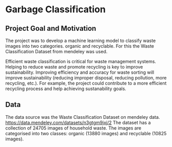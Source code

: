 # Garbage Classification

## Project Goal and Motivation

The project was to develop a machine learning model to classify waste images into two categories. organic and recyclable. For this the Waste Classification Dataset from mendeley was used.

Efficient waste classification is critical for waste management systems. Helping to reduce waste and promote recycling is key to improve sustainability. Improving efficiency and accuracy for waste sorting will improve sustainability (reducing improper disposal, reducing pollution, more recycling, etc.). For example, the project could contribute to a more efficient recycling process and help achieving sustanability goals.

## Data

The data source was the Waste Classification Dataset on mendeley data. https://data.mendeley.com/datasets/n3gtgm9jxj/2
The dataset has a collection of 24705 images of household waste. The images are categorised into two classes: organic (13880 images) and recyclable (10825 images).
